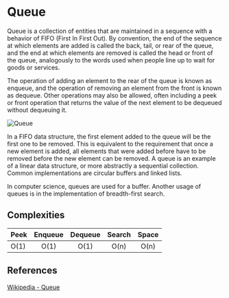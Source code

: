 # Queue
Queue is a collection of entities that are maintained in a sequence with a behavior of FIFO (First In First Out).
By convention, the end of the sequence at which elements are added is called the back, tail, or rear of the queue,
and the end at which elements are removed is called the head or front of the queue, analogously to the words used
when people line up to wait for goods or services.

The operation of adding an element to the rear of the queue is known as enqueue,
and the operation of removing an element from the front is known as dequeue.
Other operations may also be allowed, often including a peek or front operation
that returns the value of the next element to be dequeued without dequeuing it.

![Queue](https://upload.wikimedia.org/wikipedia/commons/thumb/5/52/Data_Queue.svg/500px-Data_Queue.svg.png)

In a FIFO data structure, the first element added to the queue will be the first one to be removed.
This is equivalent to the requirement that once a new element is added, all elements that were added before
have to be removed before the new element can be removed.
A queue is an example of a linear data structure, or more abstractly a sequential collection.
Common implementations are circular buffers and linked lists.

In computer science, queues are used for a buffer. Another usage of queues is in the implementation of breadth-first search.

## Complexities
|Peek|Enqueue|Dequeue|Search|Space|
|----|:-----:|:-----:|:----:|:---:|
|O(1)|O(1)|O(1)|O(n)|O(n)|

## References
[Wikipedia - Queue](https://en.wikipedia.org/wiki/Queue_(abstract_data_type))
